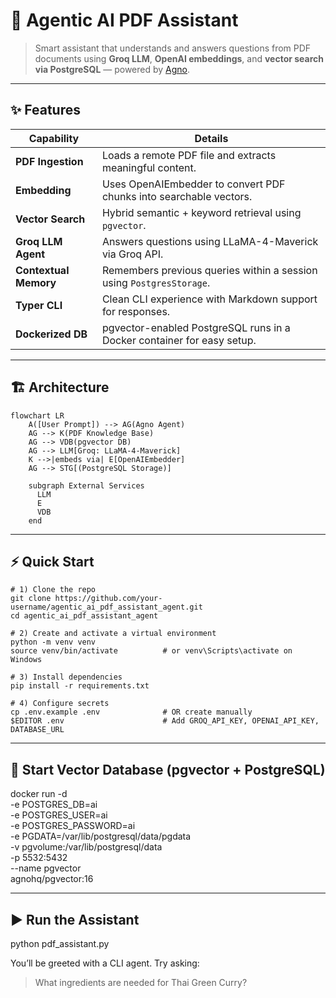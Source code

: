 # 🧠 Agentic AI PDF Assistant

> Smart assistant that understands and answers questions from PDF documents using **Groq LLM**, **OpenAI embeddings**, and **vector search via PostgreSQL** — powered by [Agno](https://pypi.org/project/agno/).

---

## ✨ Features

| Capability            | Details                                                                                              |
|-----------------------|------------------------------------------------------------------------------------------------------|
| **PDF Ingestion**      | Loads a remote PDF file and extracts meaningful content.                                             |
| **Embedding**          | Uses OpenAIEmbedder to convert PDF chunks into searchable vectors.                                  |
| **Vector Search**      | Hybrid semantic + keyword retrieval using `pgvector`.                                                |
| **Groq LLM Agent**     | Answers questions using LLaMA-4-Maverick via Groq API.                                               |
| **Contextual Memory**  | Remembers previous queries within a session using `PostgresStorage`.                                 |
| **Typer CLI**          | Clean CLI experience with Markdown support for responses.                                            |
| **Dockerized DB**      | pgvector-enabled PostgreSQL runs in a Docker container for easy setup.                              |

---

## 🏗️ Architecture

```mermaid
flowchart LR
    A([User Prompt]) --> AG(Agno Agent)
    AG --> K(PDF Knowledge Base)
    AG --> VDB(pgvector DB)
    AG --> LLM[Groq: LLaMA-4-Maverick]
    K -->|embeds via| E[OpenAIEmbedder]
    AG --> STG[(PostgreSQL Storage)]

    subgraph External Services
      LLM
      E
      VDB
    end
```
---

## ⚡ Quick Start

```
# 1) Clone the repo
git clone https://github.com/your-username/agentic_ai_pdf_assistant_agent.git
cd agentic_ai_pdf_assistant_agent

# 2) Create and activate a virtual environment
python -m venv venv
source venv/bin/activate          # or venv\Scripts\activate on Windows

# 3) Install dependencies
pip install -r requirements.txt

# 4) Configure secrets
cp .env.example .env              # OR create manually
$EDITOR .env                      # Add GROQ_API_KEY, OPENAI_API_KEY, DATABASE_URL

```
---

## 🐳 Start Vector Database (pgvector + PostgreSQL)

docker run -d \
  -e POSTGRES_DB=ai \
  -e POSTGRES_USER=ai \
  -e POSTGRES_PASSWORD=ai \
  -e PGDATA=/var/lib/postgresql/data/pgdata \
  -v pgvolume:/var/lib/postgresql/data \
  -p 5532:5432 \
  --name pgvector \
  agnohq/pgvector:16

---

## ▶️ Run the Assistant

python pdf_assistant.py

You’ll be greeted with a CLI agent. Try asking:
  > What ingredients are needed for Thai Green Curry?
  
